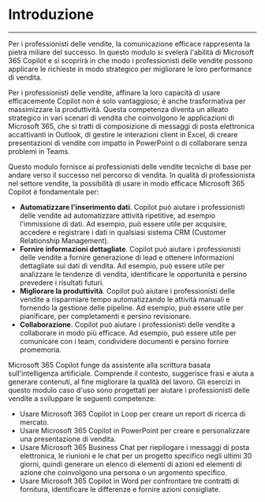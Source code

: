 
# Introduzione
---
Per i professionisti delle vendite, la comunicazione efficace rappresenta la pietra miliare del successo. In questo modulo si svelerà l'abilità di Microsoft 365 Copilot e si scoprirà in che modo i professionisti delle vendite possono applicare le richieste in modo strategico per migliorare le loro performance di vendita.

Per i professionisti delle vendite, affinare la loro capacità di usare efficacemente Copilot non è solo vantaggioso; è anche trasformativa per massimizzare la produttività. Questa competenza diventa un alleato strategico in vari scenari di vendita che coinvolgono le applicazioni di Microsoft 365, che si tratti di composizione di messaggi di posta elettronica accattivanti in Outlook, di gestire le interazioni client in Excel, di creare presentazioni di vendite con impatto in PowerPoint o di collaborare senza problemi in Teams.<br>

Questo modulo fornisce ai professionisti delle vendite tecniche di base per andare verso il successo nel percorso di vendita. In qualità di professionista nel settore vendite, la possibilità di usare in modo efficace Microsoft 365 Copilot è fondamentale per:

 -  **Automatizzare l'inserimento dati**. Copilot può aiutare i professionisti delle vendite ad automatizzare attività ripetitive, ad esempio l'immissione di dati. Ad esempio, può essere utile per acquisire, accedere e registrare i dati in qualsiasi sistema CRM (Customer Relationship Management).<br>
 -  **Fornire informazioni dettagliate**. Copilot può aiutare i professionisti delle vendite a fornire generazione di lead e ottenere informazioni dettagliate sui dati di vendita. Ad esempio, può essere utile per analizzare le tendenze di vendita, identificare le opportunità e persino prevedere i risultati futuri.<br>
 -  **Migliorare la produttività**. Copilot può aiutare i professionisti delle vendite a risparmiare tempo automatizzando le attività manuali e fornendo la gestione delle pipeline. Ad esempio, può essere utile per pianificare, per completamenti e persino revisionare.<br>
 -  **Collaborazione**. Copilot può aiutare i professionisti delle vendite a collaborare in modo più efficace. Ad esempio, può essere utile per comunicare con i team, condividere documenti e persino fornire promemoria.

Microsoft 365 Copilot funge da assistente alla scrittura basata sull'intelligenza artificiale. Comprende il contesto, suggerisce frasi e aiuta a generare contenuti, al fine migliorare la qualità del lavoro. Gli esercizi in questo modulo caso d'uso sono progettati per aiutare i professionisti delle vendite a sviluppare le seguenti competenze:<br>

 -  Usare Microsoft 365 Copilot in Loop per creare un report di ricerca di mercato.
 -  Usare Microsoft 365 Copilot in PowerPoint per creare e personalizzare una presentazione di vendita.
 -  Usare Microsoft 365 Business Chat per riepilogare i messaggi di posta elettronica, le riunioni e le chat per un progetto specifico negli ultimi 30 giorni, quindi generare un elenco di elementi di azioni ed elementi di azione che coinvolgono una persona o un argomento specifico.
 -  Usare Microsoft 365 Copilot in Word per confrontare tre contratti di fornitura, identificare le differenze e fornire azioni consigliate.

